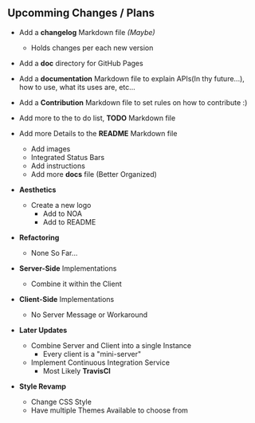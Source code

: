 ## Upcomming Changes / Plans

- Add a **changelog** Markdown file *(Maybe)*
    - Holds changes per each new version

- Add a **doc** directory for GitHub Pages

- Add a **documentation** Markdown file to explain APIs(In thy future...), how to use, what its uses are, etc...

- Add a **Contribution** Markdown file to set rules on how to contribute :)

- Add more to the to do list, **TODO** Markdown file

- Add more Details to the **README** Markdown file
    - Add images
    - Integrated Status Bars
    - Add instructions
    - Add more **docs** file (Better Organized)

- **Aesthetics**
    - Create a new logo
        - Add to NOA
        - Add to README

- **Refactoring**
    - None So Far...

- **Server-Side** Implementations
    - Combine it within the Client

- **Client-Side** Implementations
    - No Server Message or Workaround

- **Later Updates**
    - Combine Server and Client into a single Instance
        - Every client is a "mini-server"
    - Implement Continuous Integration Service
        - Most Likely **TravisCl**

- **Style Revamp**
    - Change CSS Style
    - Have multiple Themes Available to choose from